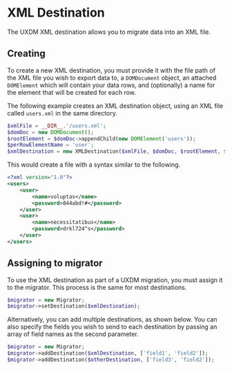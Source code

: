 # XML Destination

The UXDM XML destination allows you to migrate data into an XML file.

## Creating

To create a new XML destination, you must provide it with the file path of the XML file you wish to export data to,
a `DOMDocument` object, an attached `DOMElement` which will contain your data rows, and (optionally) a name for the element
that will be created for each row.

The following example creates an XML destination object, using an XML file called `users.xml` in the same directory.

```php
$xmlFile = __DIR__.'/users.xml';
$domDoc = new DOMDocument();
$rootElement = $domDoc->appendChild(new DOMElement('users'));
$perRowElementName = 'user';
$xmlDestination = new XMLDestination($xmlFile, $domDoc, $rootElement, $perRowElementName);
```

This would create a file with a syntax similar to the following.

```xml
<?xml version="1.0"?>
<users>
    <user>
        <name>voluptas</name>
        <password>844abd!#</password>
    </user>
    <user>
        <name>necessitatibus</name>
        <password>drkl724^s</password>
    </user>
</users>
```

## Assigning to migrator

To use the XML destination as part of a UXDM migration, you must assign it to the migrator. This process is the same for most destinations.

```php
$migrator = new Migrator;
$migrator->setDestination($xmlDestination);
```

Alternatively, you can add multiple destinations, as shown below. You can also specify the fields you wish to send to each destination by 
passing an array of field names as the second parameter.

```php
$migrator = new Migrator;
$migrator->addDestination($xmlDestination, ['field1', 'field2']);
$migrator->addDestination($otherDestination, ['field3', 'field2']);
```
